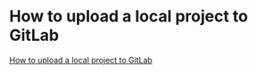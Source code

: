 # How to upload a local project to GitLab
[How to upload a local project to GitLab](https://aiwithcloud.com/2022/09/15/how_to_upload_a_local_project_to_gitlab/)